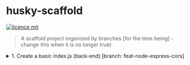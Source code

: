 # husky-scaffold
[![licence mit](https://img.shields.io/badge/licence-MIT-blue.svg)](https://github.com/afonsopacifer/open-source-boilerplate/blob/master/LICENSE.md)

> A scaffold project organized by branches [for the time being] - change this when it is no longer true)

<details>
  <summary> 
    1. Create a basic index.js (back-end) [branch: feat-node-express-cors]
  </summary>

> Added to test the lint-staged and confirm that code is still running. 
### steps
#### Add dependencies
Express - https://github.com/expressjs/express

Cors - https://github.com/expressjs/cors
 ```javascript
npm i --save express cors;
```

#### Add index.js file with a GET route
something like:
 ```javascript
const cors = require('cors');
const express = require('express');

const app = express();
const port = 3000;
let thisWillGiveError = "";

app.use(express.json());
app.use(cors());

app.get('/', (req, res) => {
  console.log('GET / called!')
  res.send('All configured!');
});

app.listen(port);
console.log(`Running on ${port}!`);

```


#### Run npm start
```javascript
npm start

> husky-scaffold@1.0.0 start D:\dev\personal\projects\study\guides\husky-scaffold
> node index.js

Running on 3000!
```
#### Test using a browser
Open localhost:3000 in a browser and check the console message
```javascript
$ npm start

> husky-scaffold@1.0.0 start D:\dev\personal\projects\study\guides\husky-scaffold
> node index.js

Running on 3000!
GET / called!
```
</details>